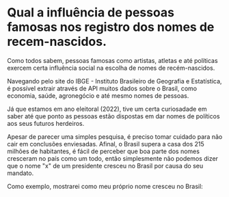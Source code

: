 # Qual a influência de pessoas famosas nos registro dos nomes de recem-nascidos.

Como todos sabem, pessoas famosas como artistas, atletas e até políticas exercem certa influência social
na escolha de nomes de recém-nascidos.

Navegando pelo site do IBGE - Instituto Brasileiro de Geografia e Estatística, é possível extrair através
de API muitos dados sobre o Brasil, como economia, saúde, agronegócio e até mesmo nomes de pessoas.

Já que estamos em ano eleitoral (2022), tive um certa curiosadade em saber até que ponto as pessoas estão
dispostas em dar nomes de políticos aos seus futuros herdeiros.

Apesar de parecer uma simples pesquisa, é preciso tomar cuidado para não cair em conclusões enviesadas. Afinal,
o Brasil supera a casa dos 215 milhões de habitantes, é fácil de perceber que boa parte dos nomes cresceram
no país como um todo, então simplesmente não podemos dizer que o nome "x" de um presidente cresceu no Brasil
por causa do seu mandato.

Como exemplo, mostrarei como meu próprio nome cresceu no Brasil:



